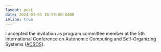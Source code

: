 ```yaml
---
layout: post
date: 2024-03-01 15:59:00-0400
inline: true
---
```


I accepted the invitation as program committee member at the 5th International Conference on Autonomic Computing and Self-Organizing Systems ([ACSOS](https://2024.acsos.org)).